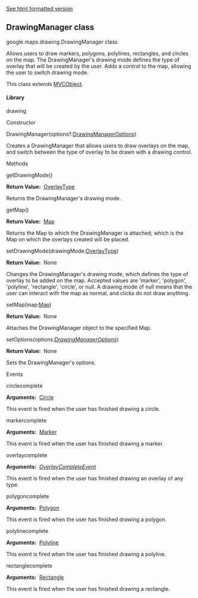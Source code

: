 [See html formatted version](https://huasofoundries.github.io/google-maps-documentation/DrawingManager.html)


DrawingManager class
--------------------

google.maps.drawing.DrawingManager class

Allows users to draw markers, polygons, polylines, rectangles, and circles on the map. The DrawingManager's drawing mode defines the type of overlay that will be created by the user. Adds a control to the map, allowing the user to switch drawing mode.

This class extends [MVCObject](https://github.com/amenadiel/google-maps-documentation/blob/master/docs/MVCObject.md).

#### Library

drawing

Constructor

DrawingManager(options?:[DrawingManagerOptions](https://github.com/amenadiel/google-maps-documentation/blob/master/docs/DrawingManagerOptions.md))

Creates a DrawingManager that allows users to draw overlays on the map, and switch between the type of overlay to be drawn with a drawing control.

Methods

getDrawingMode()

**Return Value:**  [OverlayType](https://github.com/amenadiel/google-maps-documentation/blob/master/docs/OverlayType.md)

Returns the DrawingManager's drawing mode.

getMap()

**Return Value:**  [Map](https://github.com/amenadiel/google-maps-documentation/blob/master/docs/Map.md)

Returns the Map to which the DrawingManager is attached, which is the Map on which the overlays created will be placed.

setDrawingMode(drawingMode:[OverlayType](https://github.com/amenadiel/google-maps-documentation/blob/master/docs/OverlayType.md))

**Return Value:**  None

Changes the DrawingManager's drawing mode, which defines the type of overlay to be added on the map. Accepted values are 'marker', 'polygon', 'polyline', 'rectangle', 'circle', or null. A drawing mode of null means that the user can interact with the map as normal, and clicks do not draw anything.

setMap(map:[Map](https://github.com/amenadiel/google-maps-documentation/blob/master/docs/Map.md))

**Return Value:**  None

Attaches the DrawingManager object to the specified Map.

setOptions(options:[_DrawingManagerOptions_](https://github.com/amenadiel/google-maps-documentation/blob/master/docs/DrawingManagerOptions.md))

**Return Value:**  None

Sets the DrawingManager's options.

Events

circlecomplete

**Arguments:**  [Circle](https://github.com/amenadiel/google-maps-documentation/blob/master/docs/Circle.md)

This event is fired when the user has finished drawing a circle.

markercomplete

**Arguments:**  [Marker](https://github.com/amenadiel/google-maps-documentation/blob/master/docs/Marker.md)

This event is fired when the user has finished drawing a marker.

overlaycomplete

**Arguments:**  [_OverlayCompleteEvent_](https://github.com/amenadiel/google-maps-documentation/blob/master/docs/OverlayCompleteEvent.md)

This event is fired when the user has finished drawing an overlay of any type.

polygoncomplete

**Arguments:**  [Polygon](https://github.com/amenadiel/google-maps-documentation/blob/master/docs/Polygon.md)

This event is fired when the user has finished drawing a polygon.

polylinecomplete

**Arguments:**  [Polyline](https://github.com/amenadiel/google-maps-documentation/blob/master/docs/Polyline.md)

This event is fired when the user has finished drawing a polyline.

rectanglecomplete

**Arguments:**  [Rectangle](https://github.com/amenadiel/google-maps-documentation/blob/master/docs/Rectangle.md)

This event is fired when the user has finished drawing a rectangle.